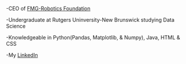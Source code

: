 -CEO of [FMG-Robotics Foundation](https://www.fmg-robotics.com/)

-Undergraduate at Rutgers Uninversity-New Brunswick studying Data Science

-Knowledgeable in Python(Pandas, Matplotlib, & Numpy), Java, HTML & CSS

-My [LinkedIn](https://www.linkedin.com/in/gavin-fair-7a1677228/)
